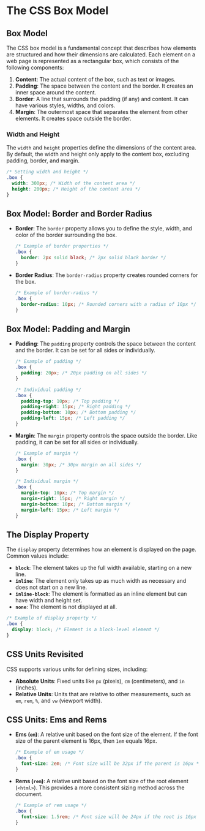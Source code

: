 # The CSS Box Model

## Box Model

The CSS box model is a fundamental concept that describes how elements are structured and how their dimensions are calculated. Each element on a web page is represented as a rectangular box, which consists of the following components:

1. **Content**: The actual content of the box, such as text or images.
2. **Padding**: The space between the content and the border. It creates an inner space around the content.
3. **Border**: A line that surrounds the padding (if any) and content. It can have various styles, widths, and colors.
4. **Margin**: The outermost space that separates the element from other elements. It creates space outside the border.

### Width and Height

The `width` and `height` properties define the dimensions of the content area. By default, the width and height only apply to the content box, excluding padding, border, and margin.

```css
/* Setting width and height */
.box {
  width: 300px; /* Width of the content area */
  height: 200px; /* Height of the content area */
}
```

## Box Model: Border and Border Radius

- **Border**: The `border` property allows you to define the style, width, and color of the border surrounding the box.

    ```css
    /* Example of border properties */
    .box {
      border: 2px solid black; /* 2px solid black border */
    }
    ```

- **Border Radius**: The `border-radius` property creates rounded corners for the box.

    ```css
    /* Example of border-radius */
    .box {
      border-radius: 10px; /* Rounded corners with a radius of 10px */
    }
    ```

## Box Model: Padding and Margin

- **Padding**: The `padding` property controls the space between the content and the border. It can be set for all sides or individually.

    ```css
    /* Example of padding */
    .box {
      padding: 20px; /* 20px padding on all sides */
    }

    /* Individual padding */
    .box {
      padding-top: 10px; /* Top padding */
      padding-right: 15px; /* Right padding */
      padding-bottom: 10px; /* Bottom padding */
      padding-left: 15px; /* Left padding */
    }
    ```

- **Margin**: The `margin` property controls the space outside the border. Like padding, it can be set for all sides or individually.

    ```css
    /* Example of margin */
    .box {
      margin: 30px; /* 30px margin on all sides */
    }

    /* Individual margin */
    .box {
      margin-top: 10px; /* Top margin */
      margin-right: 15px; /* Right margin */
      margin-bottom: 10px; /* Bottom margin */
      margin-left: 15px; /* Left margin */
    }
    ```

## The Display Property

The `display` property determines how an element is displayed on the page. Common values include:

- **`block`**: The element takes up the full width available, starting on a new line.
- **`inline`**: The element only takes up as much width as necessary and does not start on a new line.
- **`inline-block`**: The element is formatted as an inline element but can have width and height set.
- **`none`**: The element is not displayed at all.

```css
/* Example of display property */
.box {
  display: block; /* Element is a block-level element */
}
```

## CSS Units Revisited

CSS supports various units for defining sizes, including:

- **Absolute Units**: Fixed units like `px` (pixels), `cm` (centimeters), and `in` (inches).
- **Relative Units**: Units that are relative to other measurements, such as `em`, `rem`, `%`, and `vw` (viewport width).

## CSS Units: Ems and Rems

- **Ems (`em`)**: A relative unit based on the font size of the element. If the font size of the parent element is 16px, then `1em` equals 16px.

    ```css
    /* Example of em usage */
    .box {
      font-size: 2em; /* Font size will be 32px if the parent is 16px */
    }
    ```

- **Rems (`rem`)**: A relative unit based on the font size of the root element (`<html>`). This provides a more consistent sizing method across the document.

    ```css
    /* Example of rem usage */
    .box {
      font-size: 1.5rem; /* Font size will be 24px if the root is 16px */
    }
